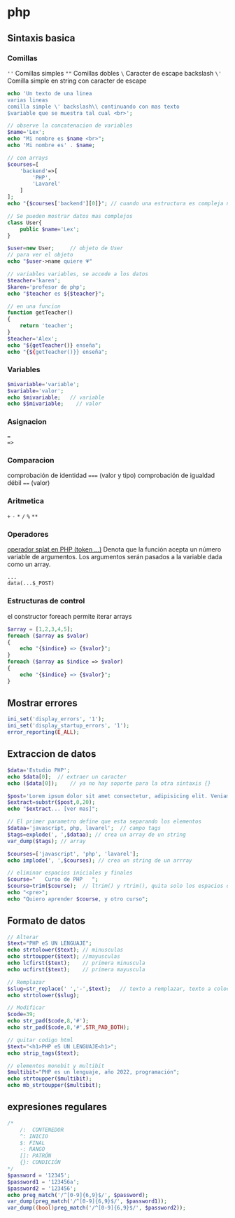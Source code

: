 # php

## Sintaxis basica

### Comillas
```''```     Comillas simples
```""```     Comillas dobles
```\```     Caracter de escape backslash
```\'```    Comilla simple en string con caracter de escape 

```php
echo 'Un texto de una linea
varias lineas
comilla simple \' backslash\\ continuando con mas texto
$variable que se muestra tal cual <br>';

// observe la concatenacion de variables
$name='Lex';
echo "Mi nombre es $name <br>";
echo 'Mi nombre es' . $name;

// con arrays
$courses=[
    'backend'=>[
        'PHP',
        'Lavarel'
    ]
];
echo "{$courses['backend'][0]}"; // cuando una estructura es compleja necesitamos usar llaves

// Se pueden mostrar datos mas complejos 
class User{
    public $name='Lex';
}

$user=new User;     // objeto de User
// para ver el objeto
echo "$user->name quiere 💗"

// variables variables, se accede a los datos
$teacher='karen';
$karen='profesor de php';
echo "$teacher es ${$teacher}";

// en una funcion
function getTeacher()
{
    return 'teacher';
}
$teacher='Alex';
echo "${getTeacher()} enseña";
echo "{${getTeacher()}} enseña";
```

### Variables
```php
$mivariable='variable';
$variable='valor';
echo $mivariable;   // variable
echo $$mivariable;    // valor
```
### Asignacion
```
=
=>
```


### Comparacion
 comprobación de identidad ```===``` (valor y tipo)
 comprobación de igualdad débil ```==``` (valor)


### Aritmetica
```+```
```-```
```*```
```/```
```%```
```**```

### Operadores

[operador splat en PHP (token ...)](https://www.php.net/manual/es/functions.arguments.php#functions.variable-arg-list)
Denota que la función acepta un número variable de argumentos.
Los argumentos serán pasados a la variable dada como un array.
```
...
data(...$_POST)
```


### Estructuras de control
el constructor foreach permite iterar arrays
```php
$array = [1,2,3,4,5];
foreach ($array as $valor)  
{
    echo "{$indice} => {$valor}";
}
foreach ($array as $indice => $valor) 
{
    echo "{$indice} => {$valor}";
}
```


## Mostrar errores
```php
ini_set('display_errors', '1');
ini_set('display_startup_errors', '1');
error_reporting(E_ALL);
```


## Extraccion de datos
```php
$data='Estudio PHP';
echo $data[0];  // extraer un caracter
echo ($data[0]);    // ya no hay soporte para la otra sintaxis {}

$post='Lorem ipsum dolor sit amet consectetur, adipisicing elit. Veniam ducimus aut vel quasi magnam non aperiam. Maxime reiciendis fugit quisquam dolorem iure deserunt a voluptatem, ab aspernatur illum minima esse?';
$extract=substr($post,0,20);
echo "$extract... [ver mas]";

// El primer parametro define que esta separando los elementos
$dataa='javascript, php, lavarel';  // campo tags
$tags=explode(', ',$dataa); // crea un array de un string
var_dump($tags); // array

$courses=['javascript', 'php', 'lavarel'];
echo implode(', ',$courses); // crea un string de un arrray

// eliminar espacios iniciales y finales
$course="   Curso de PHP   ";
$course=trim($course);  // ltrim() y rtrim(), quita solo los espacios del lado indicado
echo "<pre>";
echo "Quiero aprender $course, y otro curso";
```


## Formato de datos
```php
// Alterar
$text="PHP eS UN LENGUAJE";
echo strtolower($text); // minusculas
echo strtoupper($text); //mayusculas
echo lcfirst($text);    // primera minuscula
echo ucfirst($text);    // primera mayuscula

// Remplazar
$slug=str_replace(' ','-',$text);   // texto a remplazar, texto a colocar
echo strtolower($slug);

// Modificar
$code=39;
echo str_pad($code,8,'#');
echo str_pad($code,8,'#',STR_PAD_BOTH);

// quitar codigo html
$text="<h1>PHP eS UN LENGUAJE<h1>";
echo strip_tags($text);

// elementos monobit y multibit
$multibit="PHP es un lenguaje, año 2022, programación";
echo strtoupper($multibit);
echo mb_strtoupper($multibit);
```


## expresiones regulares
```php
/*
    /:  CONTENEDOR
    ^: INICIO
    $: FINAL
    -: RANGO
    []: PATRÓN 
    {}: CONDICIÓN
*/
$password = '12345';
$password1 = '123456a';
$password2 = '123456';
echo preg_match('/^[0-9]{6,9}$/', $password);
var_dump(preg_match('/^[0-9]{6,9}$/', $password1));
var_dump((bool)preg_match('/^[0-9]{6,9}$/', $password2));
```




